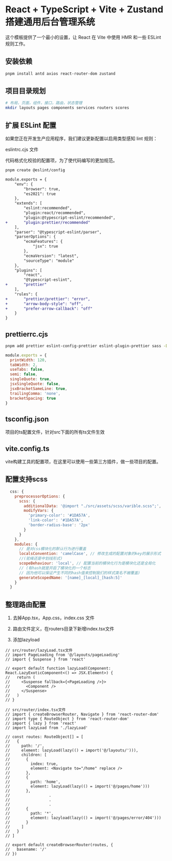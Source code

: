 # React + TypeScript + Vite + Zustand搭建通用后台管理系统

这个模板提供了一个最小的设置，让 React 在 Vite 中使用 HMR 和一些 ESLint 规则工作。

## 安装依赖

```bash
pnpm install antd axios react-router-dom zustand
```

## 项目目录规划

```bash
# 布局，页面，组件，接口，路由，状态管理
mkdir layouts pages components services routers scores
```

## 扩展 ESLint 配置

如果您正在开发生产应用程序，我们建议更新配置以启用类型感知 lint 规则：

eslintrc.cjs 文件

代码格式化校验的配置项，为了使代码编写的更加规范。

```bash
pnpm create @eslint/config
```

```diff
module.exports = {
    "env": {
        "browser": true,
        "es2021": true
    },
    "extends": [
        "eslint:recommended",
        "plugin:react/recommended",
        "plugin:@typescript-eslint/recommended",
+       "plugin:prettier/recommended"
    ],
    "parser": "@typescript-eslint/parser",
    "parserOptions": {
        "ecmaFeatures": {
            "jsx": true
        },
        "ecmaVersion": "latest",
        "sourceType": "module"
    },
    "plugins": [
        "react",
        "@typescript-eslint",
+       "prettier"
    ],
    "rules": {
+       "prettier/prettier": "error",
+       "arrow-body-style": "off",
+       "prefer-arrow-callback": "off"
    }
}
```

## prettierrc.cjs

```bash
pnpm add prettier eslint-config-prettier eslint-plugin-prettier sass -D
```

```js
module.exports = {
  printWidth: 120,
  tabWidth: 2,
  useTabs: false,
  semi: false,
  singleQuote: true,
  jsxSingleQuote: false,
  jsxBracketSameLine: true,
  trailingComma: 'none',
  bracketSpacing: true
}
```

## tsconfig.json

项目的ts配置文件，针对src下面的所有ts文件生效

## vite.config.ts

vite构建工具的配置项，在这里可以使用一些第三方插件，做一些项目的配置。

## 配置支持scss

```js
  css: {
    preprocessorOptions: {
      scss: {
        additionalData: '@import "./src/assets/scss/varible.scss";',
        modifyVars: {
          'primary-color': '#1DA57A',
          'link-color': '#1DA57A',
          'border-radius-base': '2px'
        }
      }
    },
    modules: {
      // 是对css模块化的默认行为进行覆盖
      localsConvention: 'camelCase', // 修改生成的配置对象的key的展示形式
      //(驼峰还是中划线形式)
      scopeBehaviour: 'local', // 配置当前的模块化行为是模块化还是全局化
      // (有hash就是开启了模块化的一个标志
      // 因为他可以保证产生不同的hash值来控制我们的样式类名不被覆盖)
      generateScopedName: '[name]_[local]_[hash:5]'
    }
  }
```

## 整理路由配置

1. 去掉App.tsx，App.css，index.css 文件

2. 路由文件定义，在routers目录下新增index.tsx文件

3. 添加lazyload

```tsx
// src/router/lazyLoad.tsx文件
// import PageLoading from '@/layouts/pageLoading'
// import { Suspense } from 'react'

// export default function lazyLoad(Component: React.LazyExoticComponent<() => JSX.Element>) {
//   return (
//     <Suspense fallback={<PageLoading />}>
//       <Component />
//     </Suspense>
//   )
// }
```

```tsx
// src/router/index.tsx文件
// import { createBrowserRouter, Navigate } from 'react-router-dom'
// import type { RouteObject } from 'react-router-dom'
// import { lazy } from 'react'
// import lazyLoad from './lazyLoad'

// const routes: RouteObject[] = [
//   {
//     path: '/',
//     element: lazyLoad(lazy(() = import('@/layouts/'))),
//     children: [
//       {
//         index: true,
//         element: <Navigate to="/home" replace />
//       },
//       {
//         path: 'home',
//         element: lazyLoad(lazy(() = import('@/pages/home')))
//       },
//                 .
//                 .
//                 .
//       {
//         path: '*',
//         element: lazyload(lazy(() = import('@/pages/error/404')))
//       }
//     ]
//   }
// ]

// export default createBrowserRouter(routes, {
//   basename: '/'
// })
```
